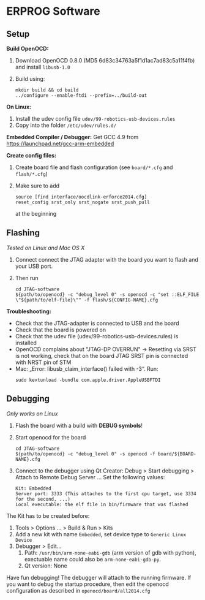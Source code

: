 # ERPROG Software

## Setup

**Build OpenOCD:**

1.	Download OpenOCD 0.8.0 (MD5 6d83c34763a5f1d1ac7ad83c5a11f4fb) and install `libusb-1.0`
2.	Build using:

	```
	mkdir build && cd build
	../configure --enable-ftdi --prefix=../build-out
	```

**On Linux:**

1.	Install the udev config file `udev/99-robotics-usb-devices.rules`
2.	Copy into the folder `/etc/udev/rules.d/`

**Embedded Compiler / Debugger:**
Get GCC 4.9 from https://launchpad.net/gcc-arm-embedded

**Create config files:**

1.	Create board file and flash configuration (see `board/*.cfg` and `flash/*.cfg`)
2.	Make sure to add

	```
	source [find interface/oocdlink-erforce2014.cfg]
	reset_config srst_only srst_nogate srst_push_pull
	```
	at the beginning


## Flashing     

*Tested on Linux and Mac OS X* 

1.	Connect connect the JTAG adapter with the board you want to flash and your USB port.
2.	Then run

	```
	cd JTAG-software
	${path/to/openocd} -c "debug_level 0" -s openocd -c "set ::ELF_FILE \"${path/to/elf-file}\"" -f flash/${CONFIG-NAME}.cfg
	```


**Troubleshooting:**
-	Check that the JTAG-adapter is connected to USB and the board
-	Check that the board is powered on
-	Check that the udev file (udev/99-robotics-usb-devices.rules) is installed
-	OpenOCD complains about "JTAG-DP OVERRUN" -> Resetting via SRST is not working, check that on the board JTAG SRST pin is connected with NRST pin of STM
-	Mac: „Error: libusb_claim_interface() failed with -3“. Run:
	```
	sudo kextunload -bundle com.apple.driver.AppleUSBFTDI
	```

## Debugging

*Only works on Linux*

1.	Flash the board with a build with **DEBUG symbols**!
2.	Start openocd for the board

	```
	cd JTAG-software
	${path/to/openocd} -c "debug_level 0" -s openocd -f board/${BOARD-NAME}.cfg
	```
3.	Connect to the debugger using Qt Creator:
	Debug > Start debugging > Attach to Remote Debug Server ...
	Set the following values:
	
	```
	Kit: Embedded
	Server port: 3333 (This attaches to the first cpu target, use 3334 for the second, ...)
	Local executable: the elf file in bin/firmware that was flashed
	```

The Kit has to be created before:

1.	Tools > Options ... > Build & Run > Kits
2.	Add a new kit with name `Embedded`, set device type to `Generic Linux Device`
3. 	Debugger > Edit...
	1. 	Path: `/usr/bin/arm-none-eabi-gdb`  (arm version of gdb with python), exectuable name could also be `arm-none-eabi-gdb-py`.
	2. 	Qt version: None

Have fun debugging! The debugger will attach to the running firmware. If you want
to debug the startup procedure, then edit the openocd configuration as described
in `openocd/board/all2014.cfg`
